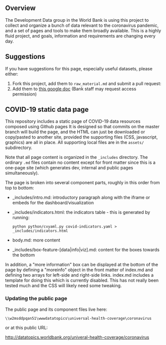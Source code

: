 
## Overview ##

The Development Data group in the World Bank is using this project to collect and organize
a bunch of data relevant to the coronavirus pandemic, and a set of pages and tools to make
them broadly available. This is a highly fluid project, and goals, information and requirements
are changing every day.


## Suggestions ##

If you have suggestions for this page, especially useful datasets, please either:

1. Fork this project, add them to `raw_material.md` and submit a pull request:
2. Add them to [this google doc][gdoc] (Bank staff may request access permission)

[gdoc]: https://docs.google.com/document/d/1TOmQih8hInbX9PboiNInQiHM1f2-GxzLj1n-DffofV8/edit#heading=h.7b47sfc7ctsl

## COVID-19 static data page ##

This repository includes a static page of COVID-19 data resources composed using Github pages
It is designed so that commits on the master branch will build the page, and the HTML can just
be downloaded or copy/pasted to another site, provided the supporting files (CSS, javascript,
graphics) are all in place. All supporting local files are in the `assets/` subdirectory.

Note that all page content is organized in the `_includes` directory. The ordinary `.md` files
contain no content except for front matter since this is a one-page site (which generates dev, 
internal and public pages simultaneously).

The page is broken into several component parts, roughly in this order from top to bottom:

* \_includes/intro.md: introductory paragraph along with the iframe or embeds for the
  dashboard/visualization
* \_includes/indicators.html: the indicators table - this is generated by running:

  `python python/cvyaml.py covid-indicators.yaml > _includes/indicators.html`

* body.md: more content

* \_includes/box-feature-[data|info|viz].md: content for the boxes towards the bottom

In addition, a "more information" box can be displayed at the bottom of the page by defining
a "moreinfo" object in the front matter of index.md and defining two arrays for left-side
and right-side links. index.md includes a template for doing this which is currently
disabled. This has not really been tested much and the CSS will likely need some tweaking.

### Updating the public page ###

The public page and its component files live here:

`\\w2msddpqan51\wwwdatatopics\universal-health-coverage\coronavirus`

or at this public URL:

http://datatopics.worldbank.org/univeral-health-coverage/coronavirus
